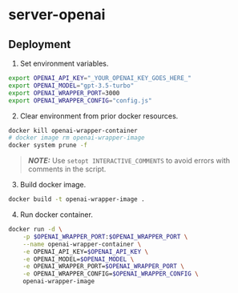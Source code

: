 # server-openai

## Deployment

1. Set environment variables.
```sh
export OPENAI_API_KEY="_YOUR_OPENAI_KEY_GOES_HERE_"
export OPENAI_MODEL="gpt-3.5-turbo"
export OPENAI_WRAPPER_PORT=3000
export OPENAI_WRAPPER_CONFIG="config.js"
```

2. Clear environment from prior docker resources.
```sh
docker kill openai-wrapper-container
# docker image rm openai-wrapper-image
docker system prune -f
```
> **_NOTE:_**  Use `setopt INTERACTIVE_COMMENTS` to avoid errors with comments in the script.

3. Build docker image.
```sh
docker build -t openai-wrapper-image .
```

4. Run docker container.
```sh
docker run -d \
    -p $OPENAI_WRAPPER_PORT:$OPENAI_WRAPPER_PORT \
    --name openai-wrapper-container \
    -e OPENAI_API_KEY=$OPENAI_API_KEY \
    -e OPENAI_MODEL=$OPENAI_MODEL \
    -e OPENAI_WRAPPER_PORT=$OPENAI_WRAPPER_PORT \
    -e OPENAI_WRAPPER_CONFIG=$OPENAI_WRAPPER_CONFIG \
    openai-wrapper-image
```